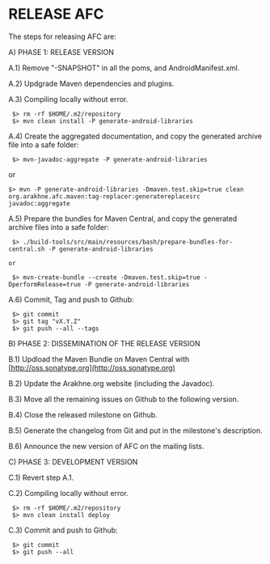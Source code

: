 
RELEASE AFC
===========

The steps for releasing AFC are:

A) PHASE 1: RELEASE VERSION

A.1) Remove "-SNAPSHOT" in all the poms, and AndroidManifest.xml.

A.2) Updgrade Maven dependencies and plugins.

A.3) Compiling locally without error.

     $> rm -rf $HOME/.m2/repository
     $> mvn clean install -P generate-android-libraries

A.4) Create the aggregated documentation, and copy the generated archive file into a safe folder:

     $> mvn-javadoc-aggregate -P generate-android-libraries

   or

    $> mvn -P generate-android-libraries -Dmaven.test.skip=true clean org.arakhne.afc.maven:tag-replacer:generatereplacesrc javadoc:aggregate

A.5) Prepare the bundles for Maven Central, and copy the generated archive files into a safe folder:

     $> ./build-tools/src/main/resources/bash/prepare-bundles-for-central.sh -P generate-android-libraries

    or

     $> mvn-create-bundle --create -Dmaven.test.skip=true -DperformRelease=true -P generate-android-libraries

A.6) Commit, Tag and push to Github:

     $> git commit
     $> git tag "vX.Y.Z"
     $> git push --all --tags

B) PHASE 2: DISSEMINATION OF THE RELEASE VERSION

B.1) Updload the Maven Bundle on Maven Central with
     [http://oss.sonatype.org](http://oss.sonatype.org)

B.2) Update the  Arakhne.org website (including the Javadoc).

B.3) Move all the remaining issues on Github to the following version.

B.4) Close the released milestone on Github.

B.5) Generate the changelog from Git and put in the milestone's description.

B.6) Announce the new version of AFC on the mailing lists.

C) PHASE 3: DEVELOPMENT VERSION

C.1) Revert step A.1.

C.2) Compiling locally without error.

     $> rm -rf $HOME/.m2/repository
     $> mvn clean install deploy

C.3) Commit and push to Github:

     $> git commit
     $> git push --all



